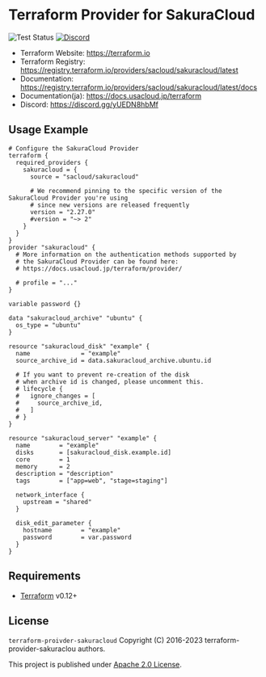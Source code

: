 # Terraform Provider for SakuraCloud

![Test Status](https://github.com/sacloud/terraform-provider-sakuracloud/workflows/Tests/badge.svg)
[![Discord](https://img.shields.io/badge/Discord-SAKURA%20Users-blue)](https://discord.gg/yUEDN8hbMf)

- Terraform Website: https://terraform.io
- Terraform Registry: https://registry.terraform.io/providers/sacloud/sakuracloud/latest
- Documentation: https://registry.terraform.io/providers/sacloud/sakuracloud/latest/docs
- Documentation(ja): https://docs.usacloud.jp/terraform
- Discord: https://discord.gg/yUEDN8hbMf

## Usage Example

```hcl
# Configure the SakuraCloud Provider
terraform {
  required_providers {
    sakuracloud = {
      source = "sacloud/sakuracloud"

      # We recommend pinning to the specific version of the SakuraCloud Provider you're using
      # since new versions are released frequently
      version = "2.27.0"
      #version = "~> 2"
    }
  }
}
provider "sakuracloud" {
  # More information on the authentication methods supported by
  # the SakuraCloud Provider can be found here:
  # https://docs.usacloud.jp/terraform/provider/

  # profile = "..."
}

variable password {}

data "sakuracloud_archive" "ubuntu" {
  os_type = "ubuntu"
}

resource "sakuracloud_disk" "example" {
  name              = "example"
  source_archive_id = data.sakuracloud_archive.ubuntu.id

  # If you want to prevent re-creation of the disk
  # when archive id is changed, please uncomment this.
  # lifecycle {
  #   ignore_changes = [
  #     source_archive_id,
  #   ]
  # }
}

resource "sakuracloud_server" "example" {
  name        = "example"
  disks       = [sakuracloud_disk.example.id]
  core        = 1
  memory      = 2
  description = "description"
  tags        = ["app=web", "stage=staging"]

  network_interface {
    upstream = "shared"
  }

  disk_edit_parameter {
    hostname        = "example"
    password        = var.password
  }
}
```

## Requirements

- [Terraform](https://terraform.io) v0.12+

## License

 `terraform-proivder-sakuracloud` Copyright (C) 2016-2023 terraform-provider-sakuraclou authors.

  This project is published under [Apache 2.0 License](LICENSE).
